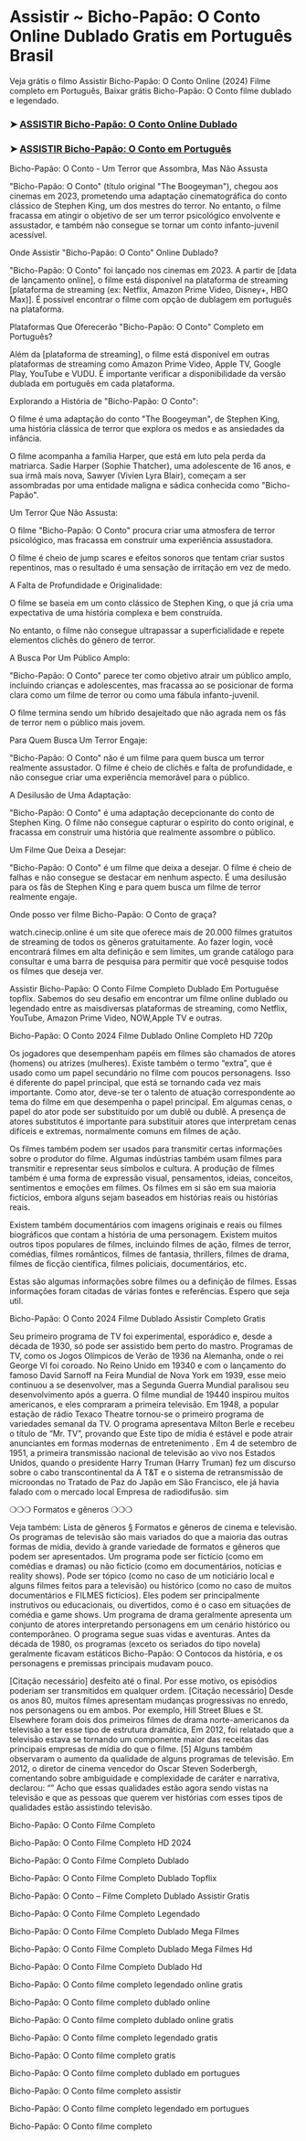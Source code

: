 # Assistir ~ Bicho-Papão: O Conto Online Dublado Gratis em Português Brasil

Veja grátis o filmo Assistir Bicho-Papão: O Conto Online (2024) Filme completo em Português, Baixar grátis Bicho-Papão: O Conto filme dublado e legendado.

### ➤ [ASSISTIR Bicho-Papão: O Conto Online Dublado](https://vf.yeshq.biz/pt/movie/532408)

### ➤ [ASSISTIR Bicho-Papão: O Conto em Português](https://vf.yeshq.biz/pt/movie/532408)

Bicho-Papão: O Conto - Um Terror que Assombra, Mas Não Assusta

"Bicho-Papão: O Conto" (título original "The Boogeyman"), chegou aos cinemas em 2023, prometendo uma adaptação cinematográfica do conto clássico de Stephen King, um dos mestres do terror. No entanto, o filme fracassa em atingir o objetivo de ser um terror psicológico envolvente e assustador, e também não consegue se tornar um conto infanto-juvenil acessível.

Onde Assistir "Bicho-Papão: O Conto" Online Dublado?

"Bicho-Papão: O Conto" foi lançado nos cinemas em 2023. A partir de [data de lançamento online], o filme está disponível na plataforma de streaming [plataforma de streaming (ex: Netflix, Amazon Prime Video, Disney+, HBO Max)]. É possível encontrar o filme com opção de dublagem em português na plataforma.

Plataformas Que Oferecerão "Bicho-Papão: O Conto" Completo em Português?

Além da [plataforma de streaming], o filme está disponível em outras plataformas de streaming como Amazon Prime Video, Apple TV, Google Play, YouTube e VUDU. É importante verificar a disponibilidade da versão dublada em português em cada plataforma.

Explorando a História de "Bicho-Papão: O Conto":

O filme é uma adaptação do conto "The Boogeyman", de Stephen King, uma história clássica de terror que explora os medos e as ansiedades da infância.

O filme acompanha a família Harper, que está em luto pela perda da matriarca. Sadie Harper (Sophie Thatcher), uma adolescente de 16 anos, e sua irmã mais nova, Sawyer (Vivien Lyra Blair), começam a ser assombradas por uma entidade maligna e sádica conhecida como "Bicho-Papão".

Um Terror Que Não Assusta:

O filme "Bicho-Papão: O Conto" procura criar uma atmosfera de terror psicológico, mas fracassa em construir uma experiência assustadora.

O filme é cheio de jump scares e efeitos sonoros que tentam criar sustos repentinos, mas o resultado é uma sensação de irritação em vez de medo.

A Falta de Profundidade e Originalidade:

O filme se baseia em um conto clássico de Stephen King, o que já cria uma expectativa de uma história complexa e bem construída.

No entanto, o filme não consegue ultrapassar a superficialidade e repete elementos clichês do gênero de terror.

A Busca Por Um Público Amplo:

"Bicho-Papão: O Conto" parece ter como objetivo atrair um público amplo, incluindo crianças e adolescentes, mas fracassa ao se posicionar de forma clara como um filme de terror ou como uma fábula infanto-juvenil.

O filme termina sendo um híbrido desajeitado que não agrada nem os fãs de terror nem o público mais jovem.

Para Quem Busca Um Terror Engaje:

"Bicho-Papão: O Conto" não é um filme para quem busca um terror realmente assustador. O filme é cheio de clichês e falta de profundidade, e não consegue criar uma experiência memorável para o público.

A Desilusão de Uma Adaptação:

"Bicho-Papão: O Conto" é uma adaptação decepcionante do conto de Stephen King. O filme não consegue capturar o espírito do conto original, e fracassa em construir uma história que realmente assombre o público.

Um Filme Que Deixa a Desejar:

"Bicho-Papão: O Conto" é um filme que deixa a desejar. O filme é cheio de falhas e não consegue se destacar em nenhum aspecto. É uma desilusão para os fãs de Stephen King e para quem busca um filme de terror realmente engaje.




Onde posso ver filme Bicho-Papão: O Conto de graça?

watch.cinecip.online é um site que oferece mais de 20.000 filmes gratuitos de streaming de todos os gêneros gratuitamente. Ao fazer login, você encontrará filmes em alta definição e sem limites, um grande catálogo para consultar e uma barra de pesquisa para permitir que você pesquise todos os filmes que deseja ver.

Assistir Bicho-Papão: O Conto Filme Completo Dublado Em Portuguêse topflix. Sabemos do seu desafio em encontrar um filme online dublado ou legendado entre as maisdiversas plataformas de streaming, como Netflix, YouTube, Amazon Prime Video, NOW,Apple TV e outras.

Bicho-Papão: O Conto 2024 Filme Dublado Online Completo HD 720p

Os jogadores que desempenham papéis em filmes são chamados de atores (homens) ou atrizes (mulheres). Existe também o termo “extra”, que é usado como um papel secundário no filme com poucos personagens. Isso é diferente do papel principal, que está se tornando cada vez mais importante. Como ator, deve-se ter o talento de atuação correspondente ao tema do filme em que desempenha o papel principal. Em algumas cenas, o papel do ator pode ser substituído por um dublê ou dublê. A presença de atores substitutos é importante para substituir atores que interpretam cenas difíceis e extremas, normalmente comuns em filmes de ação.

Os filmes também podem ser usados para transmitir certas informações sobre o produtor do filme. Algumas indústrias também usam filmes para transmitir e representar seus símbolos e cultura. A produção de filmes também é uma forma de expressão visual, pensamentos, ideias, conceitos, sentimentos e emoções em filmes. Os filmes em si são em sua maioria fictícios, embora alguns sejam baseados em histórias reais ou histórias reais.

Existem também documentários com imagens originais e reais ou filmes biográficos que contam a história de uma personagem. Existem muitos outros tipos populares de filmes, incluindo filmes de ação, filmes de terror, comédias, filmes românticos, filmes de fantasia, thrillers, filmes de drama, filmes de ficção científica, filmes policiais, documentários, etc.

Estas são algumas informações sobre filmes ou a definição de filmes. Essas informações foram citadas de várias fontes e referências. Espero que seja util.

Bicho-Papão: O Conto 2024 Filme Dublado Assistir Completo Gratis

Seu primeiro programa de TV foi experimental, esporádico e, desde a década de 1930, só pode ser assistido bem perto do mastro. Programas de TV, como os Jogos Olímpicos de Verão de 1936 na Alemanha, onde o rei George VI foi coroado. No Reino Unido em 19340 e com o lançamento do famoso David Sarnoff na Feira Mundial de Nova York em 1939, esse meio continuou a se desenvolver, mas a Segunda Guerra Mundial paralisou seu desenvolvimento após a guerra. O filme mundial de 19440 inspirou muitos americanos, e eles compraram a primeira televisão. Em 1948, a popular estação de rádio Texaco Theatre tornou-se o primeiro programa de variedades semanal da TV. O programa apresentava Milton Berle e recebeu o título de “Mr. TV”, provando que Este tipo de mídia é estável e pode atrair anunciantes em formas modernas de entretenimento . Em 4 de setembro de 1951, a primeira transmissão nacional de televisão ao vivo nos Estados Unidos, quando o presidente Harry Truman (Harry Truman) fez um discurso sobre o cabo transcontinental da A
T&T e o sistema de retransmissão de microondas no Tratado de Paz do Japão em São Francisco, ele já havia falado com o mercado local Empresa de radiodifusão. sim

❍❍❍ Formatos e gêneros ❍❍❍

Veja também: Lista de gêneros § Formatos e gêneros de cinema e televisão. Os programas de televisão são mais variados do que a maioria das outras formas de mídia, devido à grande variedade de formatos e gêneros que podem ser apresentados. Um programa pode ser fictício (como em comédias e dramas) ou não fictício (como em documentários, notícias e reality shows). Pode ser tópico (como no caso de um noticiário local e alguns filmes feitos para a televisão) ou histórico (como no caso de muitos documentários e FILMES fictícios). Eles podem ser principalmente instrutivos ou educacionais, ou divertidos, como é o caso em situações de comédia e game shows. Um programa de drama geralmente apresenta um conjunto de atores interpretando personagens em um cenário histórico ou contemporâneo. O programa segue suas vidas e aventuras. Antes da década de 1980, os programas (exceto os seriados do tipo novela) geralmente ficavam estáticos Bicho-Papão: O Contocos da história, e os personagens e premissas principais mudavam pouco.

[Citação necessário] desfeito até o final. Por esse motivo, os episódios poderiam ser transmitidos em qualquer ordem. [Citação necessário] Desde os anos 80, muitos filmes apresentam mudanças progressivas no enredo, nos personagens ou em ambos. Por exemplo, Hill Street Blues e St. Elsewhere foram dois dos primeiros filmes de drama norte-americanos da televisão a ter esse tipo de estrutura dramática, Em 2012, foi relatado que a televisão estava se tornando um componente maior das receitas das principais empresas de mídia do que o filme. [5] Alguns também observaram o aumento da qualidade de alguns programas de televisão. Em 2012, o diretor de cinema vencedor do Oscar Steven Soderbergh, comentando sobre ambiguidade e complexidade de caráter e narrativa, declarou: “” Acho que essas qualidades estão agora sendo vistas na televisão e que as pessoas que querem ver histórias com esses tipos de qualidades estão assistindo televisão.

Bicho-Papão: O Conto Filme Completo

Bicho-Papão: O Conto Filme Completo HD 2024

Bicho-Papão: O Conto Filme Completo Dublado

Bicho-Papão: O Conto Filme Completo Dublado Topflix

Bicho-Papão: O Conto – Filme Completo Dublado Assistir Gratis

Bicho-Papão: O Conto Filme Completo Legendado

Bicho-Papão: O Conto Filme Completo Dublado Mega Filmes

Bicho-Papão: O Conto Filme Completo Dublado Mega Filmes Hd

Bicho-Papão: O Conto Filme Completo Dublado Hd

Bicho-Papão: O Conto filme completo legendado online gratis

Bicho-Papão: O Conto filme completo dublado online

Bicho-Papão: O Conto filme completo dublado online gratis

Bicho-Papão: O Conto filme completo legendado gratis

Bicho-Papão: O Conto filme completo gratis

Bicho-Papão: O Conto filme completo dublado em portugues

Bicho-Papão: O Conto filme completo assistir

Bicho-Papão: O Conto filme completo legendado em portugues

Bicho-Papão: O Conto filme completo
